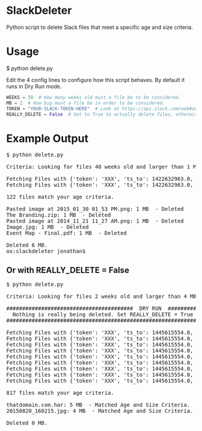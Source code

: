 # SlackDeleter
Python script to delete Slack files that meet a specific age and size criteria.

# Usage
$ python delete.py

Edit the 4 config lines to configure how this script behaves. By default it runs in Dry Run mode.

```python
WEEKS = 30  # How many weeks old must a file be to be considered.
MB = 2  # How big must a file be in order to be considered.
TOKEN = "YOUR-SLACK-TOKEN-HERE"  # Look at https://api.slack.com/web#authentication
REALLY_DELETE = False  # Set to True to actually delete files, otherwise it's a dry run.
```

# Example Output
<pre>
$ python delete.py

Criteria: Looking for files 40 weeks old and larger than 1 MB.

Fetching Files with {'token': 'XXX', 'ts_to': 1422632963.0, 'page': 1}
Fetching Files with {'token': 'XXX', 'ts_to': 1422632963.0, 'page': 2}

122 files match your age criteria.

Pasted image at 2015_01_30 01_53 PM.png: 1 MB  - Deleted
The Branding.zip: 1 MB  - Deleted
Pasted image at 2014_11_21 11_27 AM.png: 1 MB  - Deleted
Image.jpg: 1 MB  - Deleted
Event Map - Final.pdf: 1 MB  - Deleted

Deleted 6 MB.
ox:slackdeleter jonathan$ 
</pre>

## Or with REALLY_DELETE = False

<pre>
$ python delete.py

Criteria: Looking for files 2 weeks old and larger than 4 MB.

########################################  DRY RUN  ########################################
  Nothing is really being deleted. Set REALLY_DELETE = True to delete files for realsies.
###########################################################################################

Fetching Files with {'token': 'XXX', 'ts_to': 1445615554.0, 'page': 1}
Fetching Files with {'token': 'XXX', 'ts_to': 1445615554.0, 'page': 2}
Fetching Files with {'token': 'XXX', 'ts_to': 1445615554.0, 'page': 3}
Fetching Files with {'token': 'XXX', 'ts_to': 1445615554.0, 'page': 4}
Fetching Files with {'token': 'XXX', 'ts_to': 1445615554.0, 'page': 5}
Fetching Files with {'token': 'XXX', 'ts_to': 1445615554.0, 'page': 6}
Fetching Files with {'token': 'XXX', 'ts_to': 1445615554.0, 'page': 7}
Fetching Files with {'token': 'XXX', 'ts_to': 1445615554.0, 'page': 8}
Fetching Files with {'token': 'XXX', 'ts_to': 1445615554.0, 'page': 9}

817 files match your age criteria.

thatdomain.com.har: 5 MB  - Matched Age and Size Criteria.
20150820_160215.jpg: 4 MB  - Matched Age and Size Criteria.

Deleted 0 MB.
</pre>
